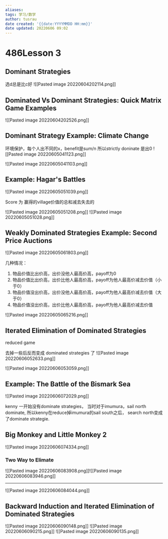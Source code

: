 ```yaml
---
aliases: 
tags: 学习/数学
author: tusrau
date created: '{{date:YYYYMMDD HH:mm}}'
date updated: 20220606 09:02
---
```


# 486Lesson 3

## **Dominant Strategies**

选d总是比c好
![[Pasted image 20220604202114.png]]

## **Dominated Vs Dominant Strategies: Quick Matrix Game Examples**

![[Pasted image 20220604202526.png]]

## **Dominant Strategy Example: Climate Change**

环境保护，每个人出不同的x，benefit是sum/n
所以strictly doninate 是出0
![[Pasted image 20220605041123.png]]

 ![[Pasted image 20220605041103.png]]

## **Example: Hagar's Battles**

![[Pasted image 20220605051039.png]]

Score 为 赢得的village价值的总和减去失去的

![[Pasted image 20220605051208.png]]
![[Pasted image 20220605051028.png]]

## **Weakly Dominated Strategies Example: Second Price Auctions**

![[Pasted image 20220605061803.png]]

几种情况：
1. 物品价值比出价高，出价没他人最高价高，payoff为0
2. 物品价值比出价高，出价比他人最高价高，payoff为他人最高价减去价值（小于0）
3. 物品价值没出价高，出价没他人最高价高，payoff为他人最高价减去价值（大于0）
4. 物品价值没出价高，出价比他人最高价高，payoff为他人最高价减去价值

![[Pasted image 20220605065216.png]]

## **Iterated Elimination of Dominated Strategies**

reduced game

去掉一些后反而变成 dominated strategies 了
![[Pasted image 20220606052633.png]]

![[Pasted image 20220606053059.png]]

## **Example: The Battle of the Bismark Sea**

![[Pasted image 20220606072029.png]]

kenny 一开始没有dominate strategies， 当时对于imumura，sail north dominate, 所以kenny在reduce掉imumura的sail south之后， search north变成了dominate strategie.

## **Big Monkey and Little Monkey 2**

![[Pasted image 20220606074334.png]]

### Two Way to Elimate

![[Pasted image 20220606083908.png]]![[Pasted image 20220606083946.png]]

---
![[Pasted image 20220606084044.png]]

## **Backward Induction and Iterated Elimination of Dominated Strategies**

![[Pasted image 20220606090148.png]]
![[Pasted image 20220606090215.png]]
![[Pasted image 20220606090135.png]]
